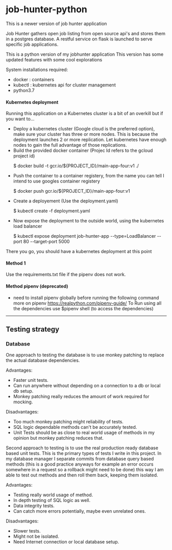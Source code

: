 # job-hunter-python
This is a newer version of job hunter application

Job Hunter gathers open job listing from open source api's and stores them in a postgres database. A restful service on flask is launched to serve specific job applications.

This is a python version of my jobhunter application This version has some updated features with some cool explorations

System installations required:
- docker : containers
- kubectl : kubernetes api for cluster management
- python3.7

#### Kubernetes deployment
Running this application on a Kubernetes cluster is a bit of an overkill but if you want to...

- Deploy a kubernetes cluster (Google cloud is the preferred option), make sure your cluster has three or more nodes.
  This is because the deployment launches 2 or more replication. Let kubernetes have enough nodes to gain the full 
  advantage of those replications.
- Build the provided docker container (Projec Id refers to the gcloud project id)
   <p> $ docker build -t gcr.io/${PROJECT_ID}/main-app-four:v1 ./ </p>
- Push the container to a container registery, from the name you can tell I intend to use googles container registery
   <p> $ docker push gcr.io/${PROJECT_ID}/main-app-four:v1 </p>
- Create a deployement (Use the deployment.yaml)
   <p> $ kubectl create -f deployment.yaml </p>
- Now expose the deployment to the outside world, using the kubernetes load balancer
   <p> $ kubectl expose deployment job-hunter-app --type=LoadBalancer --port 80 --target-port 5000 </p>

There you go, you should have a kubernetes deployment at this point


#### Method 1 
Use the requirements.txt file if the pipenv does not work.

#### Method pipenv (deprecated)
- need to install pipenv globally before running the following command
more on pipenv https://realpython.com/pipenv-guide/
To Run using all the dependencies use $pipenv shell (to access the dependencies)

----

## Testing strategy

### Database

One approach to testing the database is to use monkey patching to replace the actual database dependencies.

Advantages: 
- Faster unit tests. 
- Can run anywhere without depending on a connection to a db or local db setup.
- Monkey patching really reduces the amount of work required for mocking.

Disadvantages:
- Too much monkey patching might reliability of tests.
- SQL logic dependable methods can't be accurately tested.
- Unit Tests should be as close to real world usage of methods in my opinion but monkey patching reduces that.

Second approach to testing is to use the real production ready database based unit tests. This is the primary types of tests I write in this project.
In my database manager I separate commits from database query based methods (this is a good practice anyways for example an error occurs somewhere in a request so a rollback might need to be done) this way I am able to test out methods and then roll them back, keeping them isolated.

Advantages:
- Testing really world usage of method. 
- In depth testing of SQL logic as well.
- Data integrity tests.
- Can catch more errors potentially, maybe even unrelated ones.

Disadvantages:
- Slower tests. 
- Might not be isolated.
- Need Internet connection or local database setup.
